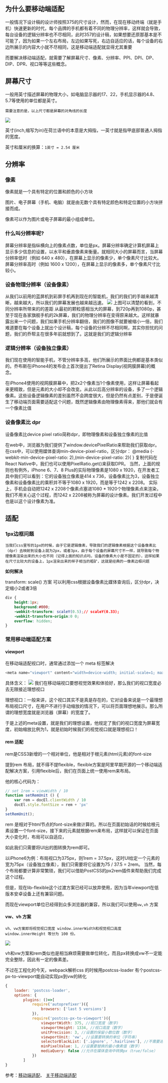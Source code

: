 <!--
 * @Author: your name
 * @Date: 2020-06-02 22:54:01
 * @LastEditTime: 2020-06-03 16:22:46
 * @LastEditors: Please set LastEditors
 * @Description: In User Settings Edit
 * @FilePath: \vuepress-blog\docs\blog\Other-Library\移动端适配.md
--> 
## 为什么要移动端适配

一般情况下设计稿的设计师按照375的尺寸设计，然而，在现在移动终端（就是手机）快速更新的时代，每个品牌的手机都有着不同的物理分辨率，这样就会导致，每台设备的逻辑分辨率也不尽相同，此时357的设计稿，如果想要还原那基本是不可能了，因为如果一个左右布局，左边如果写死，右边自适应的话，每个设备的右边所展示的内容大小就不尽相同，这是移动端适配就显得尤其重要

而要解决移动端适配，就需要了解屏幕尺寸、像素、分辨率、PPI、DPI、DP、DIP、DPR、视口等等这些概念。
## 屏幕尺寸
一般用英寸描述屏幕的物理大小，如电脑显示器的17、22，手机显示器的4.8、5.7等使用的单位都是英寸。
```!
需要注意的是，以上尺寸都是屏幕的对角线的长度
```
![](https://i.loli.net/2020/06/03/tnRrjoYabi7qy3W.png)

英寸(inch,缩写为in)在荷兰语中的本意是大拇指，一英寸就是指甲底部普通人拇指的宽度。

英寸和厘米的换算：```1英寸 = 2.54 厘米```

## 分辨率
### 像素
像素就是一个具有特定的位置和颜色的小方块

图片、电子屏幕（手机、电脑）就是由无数个具有特定颜色和特定位置的小方块拼接而成。

像素可以作为图片或电子屏幕的最小组成单位。

### 什么叫分辨率呢?
屏幕分辨率是指纵横向上的像素点数，单位是px。屏幕分辨率确定计算机屏幕上显示多少信息的设置，以水平和垂直像素来衡量。就相同大小的屏幕而言，当屏幕分辨率低时（例如 640 x 480），在屏幕上显示的像素少，单个像素尺寸比较大。屏幕分辨率高时（例如 1600 x 1200），在屏幕上显示的像素多，单个像素尺寸比较小。


### 设备物理分辨率（设备像素）
从我们以前用的蓝屏机到彩屏手机再到现在的智能机，我们的我们的手越来越清晰，越来越大，所以我们的屏幕发展也越来越迅速。
![](https://i.loli.net/2020/06/03/vMsock3wQ2OKjSy.png)
上图可以清楚的看到，不同分辨率所带来的的差距
从最初的颗粒感相当大的屏幕，到720p再到1080p，甚至于现在各家旗舰手机的2k屏幕，我们的物理分辨率在变得原来越大。这样就暴露出来一个问题，我们如果手机分辨率翻倍，我们的图像不就要被缩小一倍，我们难道要在每个设备上就出个设计稿，每个设备的分辨不尽相同啊，其实你担忧的问题，我们的乔帮主在很多年前就想到了。这就是我们的逻辑分辨率

### 逻辑分辨率（设备独立像素）
我们现在使用的智能手机，不管分辨率多高，他们所展示的界面比例都是基本类似的。乔布斯在iPhone4的发布会上首次提出了Retina Display(视网膜屏幕)的概念。

在iPhone4使用的视网膜屏幕中，把2x2个像素当1个像素使用，这样让屏幕看起来更精致，但是元素的大小却不会改变。从此以后高分辨率的设备，多了一个逻辑像素。这些设备逻辑像素的差别虽然不会跨度很大，但是仍然有点差别，于是便诞生了移动端页面需要适配这个问题，既然逻辑像素由物理像素得来，那他们就会有一个像素比值
### 设备像素比 dpr
设备像素比device pixel ratio简称dpr，即物理像素和设备独立像素的比值

在web中，浏览器为我们提供了window.devicePixelRatio来帮助我们获取dpr。
在css中，可以使用媒体查询min-device-pixel-ratio，区分dpr：
@media (-webkit-min-device-pixel-ratio: 2),(min-device-pixel-ratio: 2){ }
复制代码在React Native中，我们也可以使用PixelRatio.get()来获取DPR。
当然，上面的规则也有例外，iPhone 6、7、8 Plus的实际物理像素是1080 x 1920，在开发者工具中我们可以看到：它的设备独立像素是414 x 736，设备像素比为3，设备独立像素和设备像素比的乘积并不等于1080 x 1920，而是等于1242 x 2208。
实际上，手机会自动把1242 x 2208个像素点塞进1080 * 1920个物理像素点来渲染，我们不用关心这个过程，而1242 x 2208被称为屏幕的设计像素。我们开发过程中也是以这个设计像素为准。

## 适配
### 1px边框问题
```!
当我们css里写的1px的时候，由于它是逻辑像素，导致我们的逻辑像素根据这个设备像素比（dpr）去映射到设备上就为2px，或者3px，由于每个设备的屏幕尺寸不一样，就导致每个物理像素渲染出来的大小也不同（记得上面的知识点吗，设备的像素大小是不固定的），这样如果在尺寸比较大的设备上，1px渲染出来的样子相当的粗矿，这就是经典的一像素边框问题
```
**如何解决**

transform: scale() 方案
可以利用css根据设备像素比媒体查询后，区分dpr，决定缩小2或者3倍
```css
div {
    height:1px;
    background:#000;
    -webkit-transform: scaleY(0.5);// scaleY(0.33);
    -webkit-transform-origin:0 0;
    overflow: hidden;
}
```
### 常用移动端适配方案
#### viewport
在移动端适配视口时，通常通过添加一个 meta 标签解决
```js
<meta name="viewport" content="width=device-width; initial-scale=1; maximum-scale=1; minimum-scale=1; user-scalable=no;">
```
具体含义：
![](https://i.loli.net/2020/06/03/MlL8gjmnXCT53rW.png)
我们在移动端视口要想视觉效果和体验好，那么我们的视口宽度必去无限接近理想视口

理想视口：一般来讲，这个视口其实不是真是存在的，它对设备来说是一个最理想布局视口尺寸，在用户不进行手动缩放的情况下，可以将页面理想地展示。那么所谓的理想宽度就是浏览器（屏幕）的宽度了。

于是上述的meta设置，就是我们的理想设置，他规定了我们的视口宽度为屏幕宽度，初始缩放比例为1，就是初始时候我们的视觉视口就是理想视口！

#### rem 适配
rem是CSS3新增的一个相对单位，他是相对于根元素(html元素)的font-size

提到rem 布局，就不得不提flexible，flexible方案是阿里早期开源的一个移动端适配解决方案，引用flexible后，我们在页面上统一使用rem来布局。

他的核心代码为：
```js
// set 1rem = viewWidth / 10
function setRemUnit () {
    var rem = docEl.clientWidth / 10
    docEl.style.fontSize = rem + 'px'
}
setRemUnit();
```
rem 是相对于html节点的font-size来做计算的。所以在页面初始话的时候给根元素设置一个font-size，接下来的元素就根据rem来布局，这样就可以保证在页面大小变化时，布局可以自适应，

如此我们只需要将UI出的图转换为rem即可。

以iPhone6为例：布局视口为375px，则1rem = 37.5px，这时UI给定一个元素的宽为75px（设备独立像素），我们只需要将它设置为75 / 37.5 = 2rem。
当然，每个布局都要计算非常繁琐，我们可以借助PostCSS的px2rem插件来帮助我们完成这个过程。

但是，现在lib-flexible这个过渡方案已经可以放弃使用，因为当年viewport在低版本安卓设备上还有兼容问题。

而现在viewport单位已经得到众多浏览器的兼容，所以我们可以使用```vw,vh``` 方案

#### vw、vh 方案
```!
vh、vw方案即将视觉视口宽度 window.innerWidth和视觉视口高度 window.innerHeight 等分为 100 份。
```
![](https://i.loli.net/2020/06/03/L3rYUz2E9dgbiIq.png)

vh和vw方案和rem类似也是相当麻烦需要做单位转化，而且px转换成vw不一定能完全整除，因此有一定的像素差。

不过在工程化的今天，webpack解析css 的时候用postcss-loader 有个postcss-px-to-viewport能自动实现px到vw的转化
```js
{
    loader: 'postcss-loader',
    options: {
    	plugins: ()=>[
        	require('autoprefixer')({
        		browsers: ['last 5 versions']
        	}),
        	require('postcss-px-to-viewport')({
        		viewportWidth: 375, //视口宽度（数字)
        		viewportHeight: 1334, //视口高度（数字）
        		unitPrecision: 3, //设置的保留小数位数（数字）
        		viewportUnit: 'vw', //设置要转换的单位（字符串）
        		selectorBlackList: ['.ignore', '.hairlines'], //不需要进行转换的类名（数组）
                minPixelValue: 1, //设置要替换的最小像素值（数字）
                mediaQuery: false //允许在媒体查询中转换px（true/false）
        	})
    	]
}

```

参考：[移动端适配](https://juejin.im/post/5e6caf55e51d4526ff026a71)、 [关于移动端适配](https://juejin.im/post/5cddf289f265da038f77696c)
